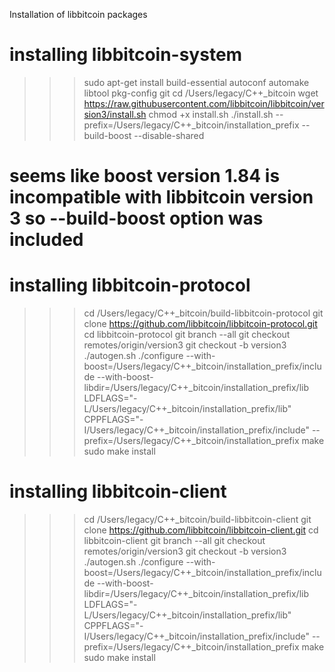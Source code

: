 Installation of libbitcoin packages

# installing libbitcoin-system
>>> sudo apt-get install build-essential autoconf automake libtool pkg-config git
>>> cd /Users/legacy/C++_bitcoin
>>> wget https://raw.githubusercontent.com/libbitcoin/libbitcoin/version3/install.sh
>>> chmod +x install.sh
>>> ./install.sh --prefix=/Users/legacy/C++_bitcoin/installation_prefix --build-boost --disable-shared
# seems like boost version 1.84 is incompatible with libbitcoin version 3 so --build-boost option was included

# installing libbitcoin-protocol
>>> cd /Users/legacy/C++_bitcoin/build-libbitcoin-protocol
>>> git clone https://github.com/libbitcoin/libbitcoin-protocol.git
>>> cd libbitcoin-protocol
>>> git branch --all
>>> git checkout remotes/origin/version3
>>> git checkout -b version3
>>> ./autogen.sh
>>> ./configure --with-boost=/Users/legacy/C++_bitcoin/installation_prefix/include --with-boost-libdir=/Users/legacy/C++_bitcoin/installation_prefix/lib LDFLAGS="-L/Users/legacy/C++_bitcoin/installation_prefix/lib" CPPFLAGS="-I/Users/legacy/C++_bitcoin/installation_prefix/include" --prefix=/Users/legacy/C++_bitcoin/installation_prefix
>>> make
>>> sudo make install

# installing libbitcoin-client
>>> cd /Users/legacy/C++_bitcoin/build-libbitcoin-client
>>> git clone https://github.com/libbitcoin/libbitcoin-client.git
>>> cd libbitcoin-client
>>> git branch --all
>>> git checkout remotes/origin/version3
>>> git checkout -b version3
>>> ./autogen.sh
>>> ./configure --with-boost=/Users/legacy/C++_bitcoin/installation_prefix/include --with-boost-libdir=/Users/legacy/C++_bitcoin/installation_prefix/lib LDFLAGS="-L/Users/legacy/C++_bitcoin/installation_prefix/lib" CPPFLAGS="-I/Users/legacy/C++_bitcoin/installation_prefix/include" --prefix=/Users/legacy/C++_bitcoin/installation_prefix
>>> make
>>> sudo make install
